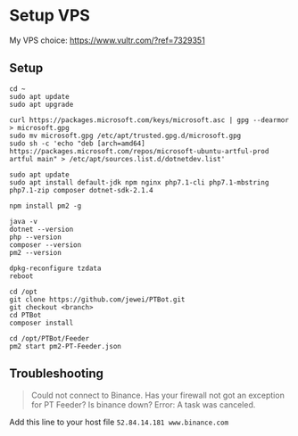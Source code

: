 # Setup VPS

My VPS choice:
https://www.vultr.com/?ref=7329351


## Setup

```
cd ~
sudo apt update
sudo apt upgrade

curl https://packages.microsoft.com/keys/microsoft.asc | gpg --dearmor > microsoft.gpg
sudo mv microsoft.gpg /etc/apt/trusted.gpg.d/microsoft.gpg
sudo sh -c 'echo "deb [arch=amd64] https://packages.microsoft.com/repos/microsoft-ubuntu-artful-prod artful main" > /etc/apt/sources.list.d/dotnetdev.list'

sudo apt update
sudo apt install default-jdk npm nginx php7.1-cli php7.1-mbstring php7.1-zip composer dotnet-sdk-2.1.4

npm install pm2 -g

java -v
dotnet --version
php --version
composer --version
pm2 --version

dpkg-reconfigure tzdata
reboot

cd /opt
git clone https://github.com/jewei/PTBot.git
git checkout <branch>
cd PTBot
composer install

cd /opt/PTBot/Feeder
pm2 start pm2-PT-Feeder.json
```


## Troubleshooting

> Could not connect to Binance. Has your firewall not got an exception for PT Feeder? Is binance down? Error: A task was canceled.

Add this line to your host file `52.84.14.181 www.binance.com`
